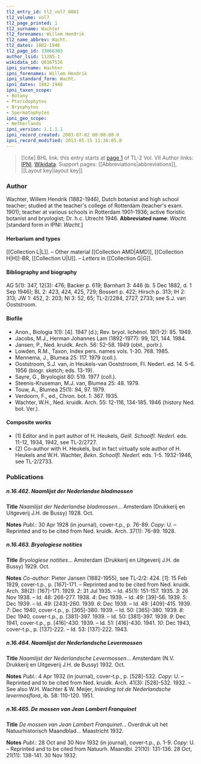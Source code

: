 ```yaml
---
tl2_entry_id: tl2_vol7_0001
tl2_volume: vol7
tl2_page_printed: 1
tl2_surname: Wachter
tl2_forenames: Willem Hendrik
tl2_name_abbrev: Wacht.
tl2_dates: 1882-1946
tl2_page_id: 33066303
author_lsid: 11285-1
wikidata_id: Q6167526
ipni_surname: Wachter
ipni_forenames: Willem Hendrik
ipni_standard_form: Wacht.
ipni_dates: 1882-1946
ipni_taxon_scope: 
- Botany
- Pteridophytes
- Bryophytes
- Spermatophytes
ipni_geo_scope: 
- Netherlands
ipni_version: 1.1.1.1
ipni_record_created: 2003-07-02 00:00:00.0
ipni_record_modified: 2013-05-15 11:36:05.0
---
```


> [!cite] BHL link: this entry starts at [page 1](https://www.biodiversitylibrary.org/page/33066303) of TL-2 Vol. VII
> Author links: [IPNI](https://www.ipni.org/a/11285-1), [Wikidata](https://www.wikidata.org/wiki/Q6167526). Support pages: [[Abbreviations|abbreviations]], [[Layout key|layout key]]

### Author

Wachter, Willem Hendrik (1882-1946), Dutch botanist and high school teacher; studied at the teacher's college of Rotterdam (teacher's exam. 1901); teacher at various schools in Rotterdam 1901-1936; active floristic botanist and bryologist; Dr. h.c. Utrecht 1946. 
**Abbreviated name**: *Wacht.* \[standard form in IPNI: *Wacht.*\]

#### Herbarium and types

[[Collection L|L]]. – Other material [[Collection AMD|AMD]], [[Collection H|H]]-BR, [[Collection U|U]]. – *Letters* in [[Collection G|G]].

#### Bibliography and biography

AG 5(1): 347, 12(3): 476; Backer p. 619; Barnhart 3: 446 (b. 5 Dec 1882, d. 1 Sep 1946); BL 2: 423, 424, 425, 729; Bossert p. 422; Hirsch p. 313; IH 2: 313; JW 1: 452, 2: 203; NI 3: 52, 65; TL-2/2284, 2727, 2733; see S.J. van Ooststroom.

#### Biofile

- Anon., Biologia 1(1): \[4\]. 1947 (d.); Rev. bryol. lichénol. 18(1-2): 85. 1949.
- Jacobs, M.J., Herman Johannes Lam (1892-1977): 99, 121, 144. 1984.
- Jansen, P., Ned. kruidk. Arch. 56: 52-58. 1949 (obit., portr.).
- Lowden, R.M., Taxon, Index pers. names vols. 1-30. 768. 1985.
- Mennema, J., Blumea 25: 117. 1979 (coll.).
- Ooststroom, S.J. van, *in* Heukels-van Ooststroom, Fl. Nederl. ed. 14. 5-6. 1956 (biogr. sketch; eds. 13-19).
- Sayre, G., Bryologist 80: 519. 1977 (coll.).
- Steenis-Kruseman, M.J. van, Blumea 25: 48. 1979.
- Touw, A., Blumea 25(1): 94, 97. 1979.
- Verdoorn, F., ed., Chron. bot. 1: 367. 1935.
- Wachter, W.H., Ned. kruidk. Arch. 55: 12-116, 134-185. 1946 (history Ned. bot. Ver.).

#### Composite works

- (1) Editor and in part author of H. Heukels, *Geill. Schoolfl. Nederl.* eds. 11-12, 1934, 1942, see TL-2/2727.
- (2) Co-author with H. Heukels, but in fact virtually sole author of H. Heukels and W.H. Wachter, *Bekn. Schoolfl. Nederl.* eds. 1-5. 1932-1946, see TL-2/2733.

### Publications

##### n.16.462. Naamlijst der Nederlandse bladmossen

**Title**
*Naamlijst der Nederlandse bladmossen*... Amsterdam (Drukkerij en Uitgeverij J.H. de Bussy) 1928. Oct.

**Notes**
*Publ*.: 30 Apr 1928 (in journal), cover-t.p., p. 76-89. *Copy*: U. – Reprinted and to be cited from Ned. kruidk. Arch. 37(1): 76-89. 1928.

##### n.16.463. Bryologiese notities

**Title**
*Bryologiese notities*... Amsterdam (Drukkerij en Uitgeverij J.H. de Bussy) 1929. Oct.

**Notes**
*Co-author*: Pieter Jansen (1882-1955), see TL-2/2: 424.
\[*1*\]: 15 Feb 1929, cover-t.p., p. \[167\]-171. – Reprinted and to be cited from Ned. kruidk. Arch. 38(2): \[167\]-171. 1929.
*2*: 31 Jul 1935. – Id. 45(1): 151-157. 1935.
*3*: 26 Nov 1938. – Id. 48: 266-277. 1938.
*4*: Dec 1939. – Id. 49: \[39\]-56. 1939.
*5*: Dec 1939. – Id. 49: \[243\]-260. 1939.
*6*: Dec 1939. – Id. 49: \[409\]-415. 1939.
*7*: Dec 1940, cover-t.p., p. \[365\]-380. 1939. – Id. 50: \[365\]-380. 1939.
*8*: Dec 1940, cover-t.p., p. \[381\]-397. 1939. – Id. 50: \[381\]-397. 1939.
*9*: Dec 1941, cover-t.p., p. \[416\]-430. 1939. – Id. 51: \[416\]-430. 1941.
*10*: Dec 1943, cover-t.p., p. \[137\]-222. – Id. 53: \[137\]-222. 1943.

##### n.16.464. Naamlijst der Nederlandsche Levermossen

**Title**
*Naamlijst der Nederlandsche Levermossen*... Amsterdam (N.V. Drukkerij en Uitgeverij J.H. de Bussy) 1932. Oct.

**Notes**
*Publ*.: 4 Apr 1932 (in journal), cover-t.p., p. \[528\]-532. *Copy*: U. – Reprinted and to be cited from Ned. kruidk. Arch. 41(3): \[528\]-532. 1932. – See also W.H. Wachter & W. Meijer, *Inleiding tot de Nederlandsche levermosflora*, ib. 58: 110-120. 1951.

##### n.16.465. De mossen van Jean Lambert Franquinet

**Title**
*De mossen van Jean Lambert Franquinet*... Overdruk uit het Natuurhistorisch Maandblad... Maastricht 1932.

**Notes**
*Publ*.: 28 Oct and 30 Nov 1932 (in journal), cover-t.p., p. 1-9. *Copy*: U. – Reprinted and to be cited from Natuurh. Maandbl. 21(10): 131-136. 28 Oct, 21(11): 138-141. 30 Nov 1932.

